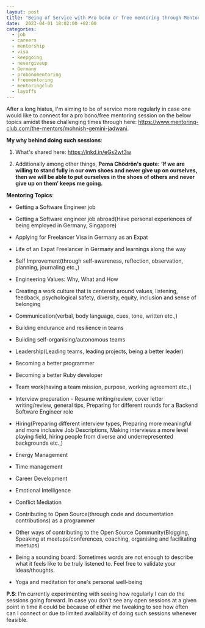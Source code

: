 ```yaml
---
layout: post
title: "Being of Service with Pro bono or free mentoring through Mentoring Club"
date:  2023-04-01 18:02:00 +02:00
categories:
  - job
  - careers
  - mentorship
  - visa
  - keepgoing
  - nevergiveup
  - Germany
  - probonomentoring
  - freementoring
  - mentoringclub
  - layoffs
---
```


After a long hiatus, I'm aiming to be of service more regularly in case one would like to connect for a pro bono/free mentoring session on the below topics amidst these challenging times through here: https://www.mentoring-club.com/the-mentors/mohnish-gemini-jadwani.


**My why behind doing such sessions**:

1.  What's shared here: https://lnkd.in/eGs2wt3w

2. Additionally among other things, **Pema Chödrön's quote: ‘If we are willing to stand fully in our own shoes and never give up on ourselves, then we will be able to put ourselves in the shoes of others and never give up on them’ keeps me going.**



**Mentoring Topics**:

- Getting a Software Engineer job

- Getting a Software engineer job abroad(Have personal experiences of being employed in Germany, Singapore)

- Applying for Freelancer Visa in Germany as an Expat

- Life of an Expat Freelancer in Germany and learnings along the way

- Self Improvement(through self-awareness, reflection, observation, planning, journaling etc.,)

- Engineering Values: Why, What and How

- Creating a work culture that is centered around values, listening, feedback, psychological safety, diversity, equity, inclusion and sense of belonging

- Communication(verbal, body language, cues, tone, written etc.,)

- Building endurance and resilience in teams

- Building self-organising/autonomous teams

- Leadership(Leading teams, leading projects, being a better leader)

- Becoming a better programmer

- Becoming a better Ruby developer

- Team work(having a team mission, purpose, working agreement etc.,)

- Interview preparation - Resume writing/review, cover letter writing/review, general tips, Preparing for different rounds for a Backend Software Engineer role

- Hiring(Preparing different interview types, Preparing more meaningful and more inclusive Job Descriptions, Making interviews a more level playing field, hiring people from diverse and underrepresented backgrounds etc.,)

- Energy Management

- Time management

- Career Development

- Emotional Intelligence

- Conflict Mediation

- Contributing to Open Source(through code and documentation contributions) as a programmer

- Other ways of contributing to the Open Source Community(Blogging, Speaking at meetups/conferences, coaching, organising and facilitating meetups)

- Being a sounding board: Sometimes words are not enough to describe what it feels like to be truly listened to. Feel free to validate your ideas/thoughts.

- Yoga and meditation for one's personal well-being


**P.S**: I'm currently experimenting with seeing how regularly I can do the sessions going forward. In case you don't see any open sessions at a given point in time it could be because of either me tweaking to see how often can I connect or due to limited availability of doing such sessions whenever feasible.

